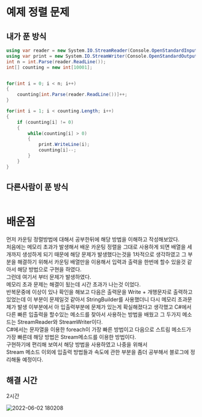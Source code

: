 # 예제 정렬 문제

## 내가 푼 방식
``` cs
using var reader = new System.IO.StreamReader(Console.OpenStandardInput());
using var print = new System.IO.StreamWriter(Console.OpenStandardOutput());
int n = int.Parse(reader.ReadLine());
int[] counting = new int[10001];


for(int i = 0; i < n; i++)
{
    counting[int.Parse(reader.ReadLine())]++;
}

for(int i = 1; i < counting.Length; i++)
{
    if (counting[i] != 0)
    {
        while(counting[i] > 0)
        {
            print.WriteLine(i);
            counting[i]--;
        }
    }
}
```

## 다른사람이 푼 방식
``` cs

```

# 배운점
먼저 카운팅 정렬방법에 대해서 공부한뒤에 해당 방법을 이해하고 작성해보았다.  
처음에는 메모리 초과가 발생해서 배운 카운팅 정렬을 그대로 사용하게 되면 배열을 세개까지 생성하게 되기 때문에 해당 문제가 발생했다는것을 1차적으로 생각하였고 그 부분을 해결하기 위해서 카운팅 배열만을 이용해서 입력과 출력을 한번에 할수 있을것 같아서 해당 방법으로 구현을 하였다.  
그런데 여기서 부터 문제가 발생하였다.  
메모리 초과 문제는 해결이 됬는데 시간 초과가 나는것 이었다.  
반복문중에 이상이 있나 확인을 해보고 다음은 출력문을 Write + 개행문자로 출력하고 있었는데 이 부분이 문제일것 같아서 StringBuilder를 사용했더니 다시 메모리 초과문제가 발생 이부분에서 아 입출력부분에 문제가 있는게 확실해졌다고 생각했고 C#에서 다른 빠른 입출력을 할수있는 메소드를 찾아서 사용하는 방법을 배웠고 그 두가지 메소드는 StreamReader와 StreamWriter이다.  
C#에서는 문자열을 이용한 foreach이 가장 빠른 방법이고 다음으로 스트림 메소드가 가장 빠른데 해당 방법은 Stream메소드를 이용한 방법이다.  
구현하기에 편리해 보여서 해당 방법을 사용하였고 나중을 위해서  
Stream 메소드 이외에 입출력 방법들과 속도에 관한 부분을 좀더 공부해서 블로그에 정리해둘 예정이다.  


## 해결 시간
2시간

![2022-06-02 180208](https://user-images.githubusercontent.com/48340110/171595592-613284a9-0a61-48ba-bffb-dcb382a6cd66.png)



